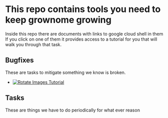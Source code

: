 # This repo contains tools you need to keep grownome growing

Inside this repo there are documents with links to google cloud shell in them
If you click on one of them it provides access to a tutorial for you that 
will walk you through that task. 

## Bugfixes
These are tasks to mitigate something we know is broken.

* [![Rotate Images Tutorial](http://gstatic.com/cloudssh/images/open-btn.svg)](https://console.cloud.google.com/cloudshell/editor?cloudshell_git_repo=https%3A%2F%2Fsource.developers.google.com%2Fp%2Fgrownome%2Fr%2Fgithub-playbooks&cloudshell_tutorial=bugfixes%2Frotate_images.md)

## Tasks
These are things we have to do periodically for what ever reason

